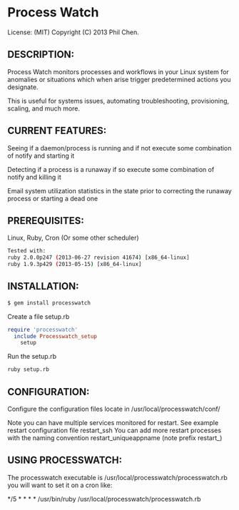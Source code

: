 # Process Watch

License: (MIT) Copyright (C) 2013 Phil Chen.

## DESCRIPTION:

Process Watch monitors processes and workflows in your Linux system for anomalies or situations which when arise trigger predetermined actions you designate.

This is useful for systems issues, automating troubleshooting, provisioning, scaling, and much more.

## CURRENT FEATURES:

  Seeing if a daemon/process is running and if not execute some combination of notify and starting it

  Detecting if a process is a runaway if so execute some combination of notify and killing it

  Email system utilization statistics in the state prior to correcting the runaway process or starting a dead one

## PREREQUISITES:

  Linux, Ruby, Cron (Or some other scheduler)
  
  ```bash
  Tested with:
  ruby 2.0.0p247 (2013-06-27 revision 41674) [x86_64-linux]
  ruby 1.9.3p429 (2013-05-15) [x86_64-linux]
  ```

## INSTALLATION: 

```bash
$ gem install processwatch
```

Create a file setup.rb

```ruby
require 'processwatch'
  include Processwatch_setup
    setup
```

Run the setup.rb

```bash
ruby setup.rb
```

## CONFIGURATION:

Configure the configuration files locate in /usr/local/processwatch/conf/

Note you can have multiple services monitored for restart.
See example restart configuration file restart_ssh
You can add more restart processes with the naming convention restart_uniqueappname (note prefix restart_)

## USING PROCESSWATCH:

The processwatch executable is /usr/local/processwatch/processwatch.rb you will want to set it on a cron like:

*/5 * * * * /usr/bin/ruby /usr/local/processwatch/processwatch.rb
